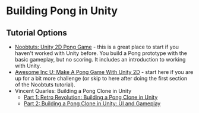 [//]: # ( <p><iframe src="https://douglasurner.github.io/GDP2/units/1/assignments/U1.1-pong-in-unity/" width="100%" height="666px"></iframe></p> )

# Building Pong in Unity

## Tutorial Options

* [Noobtuts: Unity 2D Pong Game][noobtuts] - this is a great place to start if you haven't worked with Unity before. You build a Pong prototype with the basic gameplay, but no scoring. It includes an introduction to working with Unity.
* [Awesome Inc U: Make A Pong Game With Unity 2D][awesome] - start here if you are up for a bit more challenge (or skip to here after doing the first section of the Noobtuts tutorial).
* Vincent Quarles: Building a Pong Clone in Unity
  - [Part 1: Retro Revolution: Building a Pong Clone in Unity][quarles1]
  - [Part 2: Building a Pong Clone in Unity: UI and Gameplay][quarles2]

[noobtuts]: https://noobtuts.com/unity/2d-pong-game/
[awesome]: https://www.awesomeincu.com/tutorials/unity-pong/
[quarles1]: https://www.sitepoint.com/retro-revolution-building-a-pong-clone-in-unity/
[quarles2]: https://www.sitepoint.com/building-a-pong-clone-in-unity-ui-and-gameplay/
